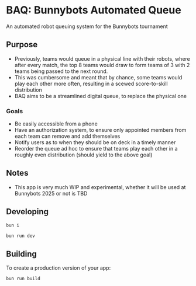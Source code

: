 # BAQ: Bunnybots Automated Queue

An automated robot queuing system for the Bunnybots tournament

## Purpose

- Previously, teams would queue in a physical line with their robots, where after every match, the top 8 teams would draw to form teams of 3 with 2 teams being passed to the next round.
- This was cumbersome and meant that by chance, some teams would play each other more often, resulting in a scewed score-to-skill distribution
- BAQ aims to be a streamlined digital queue, to replace the physical one

### Goals

- Be easily accessible from a phone
- Have an authorization system, to ensure only appointed members from each team can remove and add themselves
- Notify users as to when they should be on deck in a timely manner
- Reorder the queue ad hoc to ensure that teams play each other in a roughly even distribution (should yield to the above goal)

## Notes

- This app is very much WIP and experimental, whether it will be used at Bunnybots 2025 or not is TBD

## Developing

```bash
bun i

bun run dev
```

## Building

To create a production version of your app:

```bash
bun run build
```
